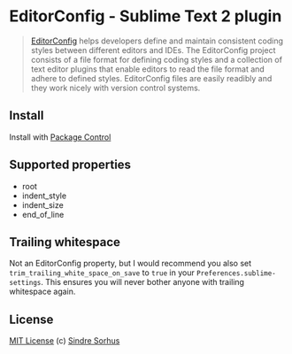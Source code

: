# EditorConfig - Sublime Text 2 plugin

> [EditorConfig](http://editorconfig.org) helps developers define and maintain consistent coding styles between different editors and IDEs. The EditorConfig project consists of a file format for defining coding styles and a collection of text editor plugins that enable editors to read the file format and adhere to defined styles. EditorConfig files are easily readibly and they work nicely with version control systems.


## Install

Install with [Package Control](http://wbond.net/sublime_packages/package_control)


## Supported properties

- root
- indent_style
- indent_size
- end\_of\_line


## Trailing whitespace

Not an EditorConfig property, but I would recommend you also set `trim_trailing_white_space_on_save` to `true` in your `Preferences.sublime-settings`. This ensures you will never bother anyone with trailing whitespace again.


## License

[MIT License](http://en.wikipedia.org/wiki/MIT_License)
(c) [Sindre Sorhus](http://sindresorhus.com)
